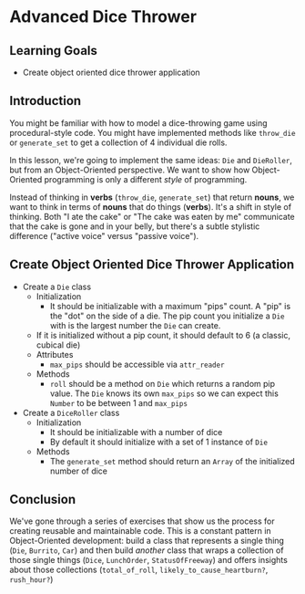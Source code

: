 # Advanced Dice Thrower

## Learning Goals

- Create object oriented dice thrower application

## Introduction

You might be familiar with how to model a dice-throwing game using
procedural-style code. You might have implemented methods like `throw_die` or
`generate_set` to get a collection of 4 individual die rolls.

In this lesson, we're going to implement the same ideas: `Die` and
`DieRoller`, but from an Object-Oriented perspective. We want to show
how Object-Oriented programming is only a different _style_ of programming.

Instead of thinking in **verbs** (`throw_die`, `generate_set`) that
return **nouns**, we want to think in terms of **nouns** that do things
(**verbs**). It's a shift in style of thinking. Both "I
ate the cake" or "The cake was eaten by me" communicate that the cake
is gone and in your belly, but there's a subtle stylistic difference
("active voice" versus "passive voice").

## Create Object Oriented Dice Thrower Application

* Create a `Die` class
  * Initialization
    * It should be initializable with a maximum "pips" count. A "pip" is the "dot" on the side of a die. The pip count you initialize a `Die` with is the largest number the `Die` can create.
  * If it is initialized without a pip count, it should default to 6 (a classic, cubical die)
  * Attributes
    * `max_pips` should be accessible via `attr_reader`
  * Methods
    * `roll` should be a method on `Die` which returns a random pip value. The `Die` knows its own `max_pips` so we can expect this `Number` to be between 1 and `max_pips`
* Create a `DiceRoller` class
  * Initialization
    * It should be initializable with a number of dice
    * By default it should initialize with a set of 1 instance of `Die`
  * Methods
    * The `generate_set` method should return an `Array` of the initialized number
    of dice

## Conclusion

We've gone through a series of exercises that show us the process for creating
reusable and maintainable code. This is a constant pattern in Object-Oriented
development: build a class that represents a single thing (`Die`, `Burrito`,
`Car`) and then build _another_ class that wraps a collection of those single
things (`Dice`, `LunchOrder`, `StatusOfFreeway`) and offers insights about
those collections (`total_of_roll`, `likely_to_cause_heartburn?`, `rush_hour?`)

[settlers of catan]: https://www.catan.com/
